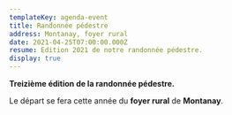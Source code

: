 ```yaml
---
templateKey: agenda-event
title: Randonnée pédestre
address: Montanay, foyer rural
date: 2021-04-25T07:00:00.000Z
resume: Edition 2021 de notre randonnée pédestre.
display: true
---
```

**Treizième édition de la randonnée pédestre.**

Le départ se fera cette année du **foyer rural** de **Montanay**.